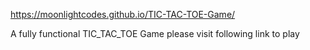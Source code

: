 https://moonlightcodes.github.io/TIC-TAC-TOE-Game/


A fully functional TIC_TAC_TOE Game please visit following link to play 

